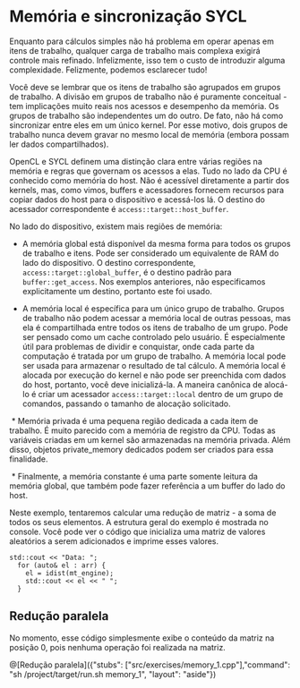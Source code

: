 # Memória e sincronização SYCL

Enquanto para cálculos simples não há problema em operar apenas em itens de trabalho, qualquer carga de trabalho mais complexa exigirá controle mais refinado. Infelizmente, isso tem o custo de introduzir alguma complexidade. Felizmente, podemos esclarecer tudo!

Você deve se lembrar que os itens de trabalho são agrupados em grupos de trabalho. A divisão em grupos de trabalho não é puramente conceitual - tem implicações muito reais nos acessos e desempenho da memória. Os grupos de trabalho são independentes um do outro. De fato, não há como sincronizar entre eles em um único kernel. Por esse motivo, dois grupos de trabalho nunca devem gravar no mesmo local de memória (embora possam ler dados compartilhados).

OpenCL e SYCL definem uma distinção clara entre várias regiões na memória e regras que governam os acessos a elas. Tudo no lado da CPU é conhecido como memória do host. Não é acessível diretamente a partir dos kernels, mas, como vimos, buffers e acessadores fornecem recursos para copiar dados do host para o dispositivo e acessá-los lá. O destino do acessador correspondente é `access::target::host_buffer`.

No lado do dispositivo, existem mais regiões de memória:

 * A memória global está disponível da mesma forma para todos os grupos de trabalho e itens. Pode ser considerado um equivalente de RAM do lado do dispositivo. O destino correspondente, `access::target::global_buffer`, é o destino padrão para `buffer::get_access`. Nos exemplos anteriores, não especificamos explicitamente um destino, portanto este foi usado.

 * A memória local é específica para um único grupo de trabalho. Grupos de trabalho não podem acessar a memória local de outras pessoas, mas ela é compartilhada entre todos os itens de trabalho de um grupo. Pode ser pensado como um cache controlado pelo usuário. É especialmente útil para problemas de dividir e conquistar, onde cada parte da computação é tratada por um grupo de trabalho. A memória local pode ser usada para armazenar o resultado de tal cálculo. A memória local é alocada por execução do kernel e não pode ser preenchida com dados do host, portanto, você deve inicializá-la. A maneira canônica de alocá-lo é criar um acessador `access::target::local` dentro de um grupo de comandos, passando o tamanho de alocação solicitado.

 * Memória privada é uma pequena região dedicada a cada item de trabalho. É muito parecido com a memória de registro da CPU. Todas as variáveis criadas em um kernel são armazenadas na memória privada. Além disso, objetos private_memory dedicados podem ser criados para essa finalidade.

 * Finalmente, a memória constante é uma parte somente leitura da memória global, que também pode fazer referência a um buffer do lado do host.

Neste exemplo, tentaremos calcular uma redução de matriz - a soma de todos os seus elementos. A estrutura geral do exemplo é mostrada no console. Você pode ver o código que inicializa uma matriz de valores aleatórios a serem adicionados e imprime esses valores.

```
std::cout << "Data: ";
  for (auto& el : arr) {
    el = idist(mt_engine);
    std::cout << el << " ";
  }
```

## Redução paralela

No momento, esse código simplesmente exibe o conteúdo da matriz na posição 0, pois nenhuma operação foi realizada na matriz.

@[Redução paralela]({"stubs": ["src/exercises/memory_1.cpp"],"command": "sh /project/target/run.sh memory_1", "layout": "aside"})


